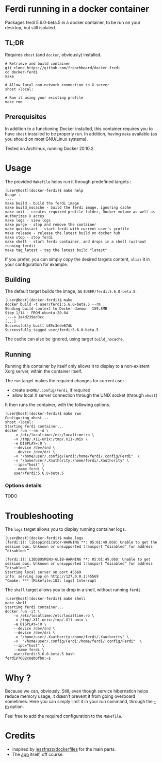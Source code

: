 # Ferdi running in a docker container

Packages ferdi 5.6.0-beta.5 in a docker container, to be run on your desktop, but still isolated.

## TL;DR

Requires `xhost` (and `docker`, obviously) installed.

```shell
# Retrieve and build container
git clone https://github.com/frenchbeard/docker-fredi
cd docker-ferdi
make

# Allow local non-network connection to X server
xhost +local:

# Run it using your existing profile
make run
```

## Prerequisites

In addition to a functioning Docker installed, this container requires you to have `xhost` installed to be properly run. In addition, having `make` available (as you should on most GNU/Linux systems).

Tested on Archlinux, running Docker 20.10.2.

# Usage

The provided `Makefile` helps run it through predefined targets :

```shell
[user@host](docker-ferdi)$ make help
Usage :
----
make build - build the ferdi image
make build_nocache - build the ferdi image, ignoring cache
make init - creates required profile folder, Docker volume as well as authorizes X acces
make logs - view logs
make purge - stop and remove the container
make quickstart - start ferdi with current user's profile
make release - release the latest build on docker hub
make stop - stop ferdi
make shell - start ferdi container, and drops in a shell (without running ferdi)
make tag_latest - tag the latest build "latest"
```

If you prefer, you can simply copy the desired targets content, `alias` it in
your configuration for example.

## Building

The default target builds the image, as `$USER/ferdi:5.6.0-beta.5`.

```shell
[user@host](docker-ferdi)$ make
docker build -t user/ferdi:5.6.0-beta.5 --rm .
Sending build context to Docker daemon  159.8MB
Step 1/14 : FROM ubuntu:20.04
 ---> 2a4d239ad3cc
[...]
Successfully built b89c3ede67db
Successfully tagged user/ferdi:5.6.0-beta.5
```

The cache can also be ignored, using target `build_nocache`.

## Running

Running this container by itself only allows it to display to a non-existent
Xorg server, within the container itself.

The `run` target makes the required changes for current user :
- create `$HOME/.config/Ferdi`, if required
- allow local X server connection through the UNIX socket (through `xhost`)

It then runs the container, with the following options.

```shell
[user@host](docker-ferdi)$ make run
Configuring xhost...
xhost +local:
Starting ferdi container...
docker run --rm -d \
    -v /etc/localtime:/etc/localtime:ro \
    -v /tmp/.X11-unix:/tmp/.X11-unix \
    -e DISPLAY=:0 \
    --device /dev/snd \
    --device /dev/dri \
    -v "/home/user/.config/Ferdi:/home/ferdi/.config/Ferdi"  \
    -v "/home/user/.Xauthority:/home/ferdi/.Xauthority" \
    --ipc="host" \
    --name ferdi \
    user/ferdi:5.6.0-beta.5
```

### Options details

TODO

# Troubleshooting

The `logs` target allows you to display running container logs.

```shell
[user@host](docker-ferdi)$ make logs
(ferdi:1): libappindicator-WARNING **: 05:01:49.068: Unable to get the session bus: Unknown or unsupported transport “disabled” for address “disabled:”

(ferdi:1): LIBDBUSMENU-GLIB-WARNING **: 05:01:49.068: Unable to get session bus: Unknown or unsupported transport “disabled” for address “disabled:”
Starting local server on port 45569
info: serving app on http://127.0.0.1:45569
^Cmake: *** [Makefile:103: logs] Interrupt
```

The `shell` target allows you to drop in a shell, without running `ferdi`.

```shell
[user@host](docker-ferdi)$ make shell
make shell
Starting ferdi container...
docker run -it \
	-v /etc/localtime:/etc/localtime:ro \
	-v /tmp/.X11-unix:/tmp/.X11-unix \
	-e DISPLAY=:0 \
	--device /dev/snd \
	--device /dev/dri \
	-v "/home/user/.Xauthority:/home/ferdi/.Xauthority" \
	-v  "/home/user/.config/Ferdi:/home/ferdi/.config/Ferdi"  \
	--ipc="host" \
	--name ferdi \
	user/ferdi:5.6.0-beta.5 bash
ferdi@7682c8eb0fb8:~$
```

# Why ?

Because we can, obviously. Still, even though service hibernation helps reduce
memory usage, it dœsn’t prevent it from going overboard sometimes. Here you
can simply limit it in your run command, through the
[-m](https://docs.docker.com/config/containers/resource_constraints/) option.

Feel free to add the required configuration to the `Makefile`.

# Credits

- Inspired by [jessfrazz/dockerfiles](https://github.com/jessfrazz/dockerfiles) for the main parts.
- The [app](https://github.com/getferdi/ferdi) itself, off course.

